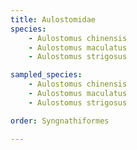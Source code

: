 ```yaml
---
title: Aulostomidae
species:
    - Aulostomus chinensis
    - Aulostomus maculatus
    - Aulostomus strigosus

sampled_species:
    - Aulostomus chinensis
    - Aulostomus maculatus
    - Aulostomus strigosus

order: Syngnathiformes

---
```

